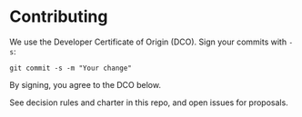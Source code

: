 # Contributing

We use the Developer Certificate of Origin (DCO). Sign your commits with `-s`:

```
git commit -s -m "Your change"
```

By signing, you agree to the DCO below.

See decision rules and charter in this repo, and open issues for proposals.
